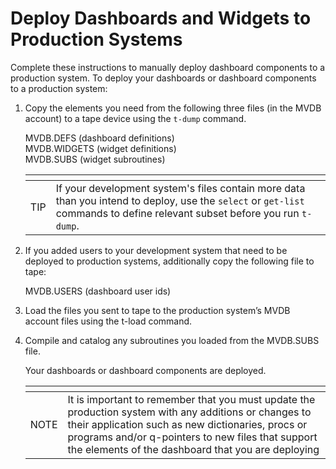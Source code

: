 # Deploy Dashboards and Widgets to Production Systems

<PageHeader />

Complete these instructions to manually deploy dashboard components to a production system. To deploy your dashboards or dashboard components to a production system:  

1. Copy the elements you need from the following three files (in the MVDB account) to a tape device using the `t-dump` command.  
     
   MVDB.DEFS (dashboard definitions)  
   MVDB.WIDGETS (widget definitions)   
   MVDB.SUBS (widget subroutines)  
     
   | <!----> | <!----> |
   | --- | --- |
   TIP | If your development system's files contain more data than you intend to deploy, use the `select` or `get-list` commands to define relevant subset before you run `t-dump`.    

1. If you added users to your development system that need to be deployed to production systems, additionally copy the following file to tape:  

   MVDB.USERS (dashboard user ids)  

1. Load the files you sent to tape to the production system’s MVDB account files using the t-load command.  

1. Compile and catalog any subroutines you loaded from the MVDB.SUBS file.  
   
   Your dashboards or dashboard components are deployed.  

   | <!----> | <!----> |
   | --- | --- |
   NOTE | It is important to remember that you must update the production system with any additions or changes to their application such as new dictionaries, procs or programs and/or q-pointers to new files that support the elements of the dashboard that you are deploying   